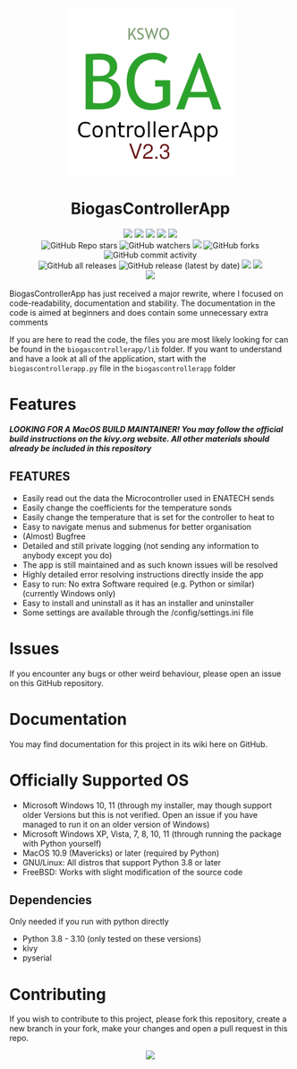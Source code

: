 <div id="title" align="center">
    <img src="./BiogasControllerApp-V2.3/BiogasControllerAppLogo.png" width="300">
    <h1>BiogasControllerApp</h1>
</div>

<div id="badges" align="center">
    <img src="https://img.shields.io/github/license/simplePCBuilding/BiogasControllerApp.svg">
    <img src="https://img.shields.io/github/repo-size/simplePCBuilding/BiogasControllerApp.svg">
    <img src="https://img.shields.io/tokei/lines/github/simplePCBuilding/BiogasControllerApp">
    <img src="https://img.shields.io/github/languages/top/simplePCBuilding/BiogasControllerApp">
    <img src="https://img.shields.io/github/directory-file-count/simplePCBuilding/BiogasControllerApp.svg">
    <br>
    <img alt="GitHub Repo stars" src="https://img.shields.io/github/stars/simplePCBuilding/BiogasControllerApp">
    <img alt="GitHub watchers" src="https://img.shields.io/github/watchers/simplePCBuilding/BiogasControllerApp">
    <img src="https://img.shields.io/github/issues-pr-raw/simplePCBuilding/BiogasControllerApp">
    <img alt="GitHub forks" src="https://img.shields.io/github/forks/simplePCBuilding/BiogasControllerApp">
    <img alt="GitHub commit activity" src="https://img.shields.io/github/commit-activity/m/simplePCBuilding/BiogasControllerApp">
    <br>
    <img alt="GitHub all releases" src="https://img.shields.io/github/downloads/simplePCBuilding/BiogasControllerApp/total?label=Downloads (total)">
    <img alt="GitHub release (latest by date)" src="https://img.shields.io/github/downloads/simplePCBuilding/BiogasControllerApp/latest/total?label=Downloads (latest)">
    <img src="https://img.shields.io/github/release/simplePCBuilding/BiogasControllerApp.svg">
    <img src="https://img.shields.io/github/package-json/v/simplePCBuilding/BiogasControllerApp.svg?label=Development Version">
</div>

<div id="donate" align="center">
    <a href="https://store.janishutz.com/donate" target="_blank"><img src="https://store-cdn.janishutz.com/static/support-me.jpg" width="150px"></a>
</div>

BiogasControllerApp has just received a major rewrite, where I focused on code-readability, documentation and stability. The documentation in the code is aimed at beginners and does contain some unnecessary extra comments

If you are here to read the code, the files you are most likely looking for can be found in the `biogascontrollerapp/lib` folder. If you want to understand and have a look at all of the application, start with the `biogascontrollerapp.py` file in the `biogascontrollerapp` folder

# Features

***LOOKING FOR A MacOS BUILD MAINTAINER! You may follow the official build instructions on the kivy.org website. All other materials should already be included in this repository***
		
## FEATURES
- Easily read out the data the Microcontroller used in ENATECH sends
- Easily change the coefficients for the temperature sonds
- Easily change the temperature that is set for the controller to heat to
- Easy to navigate menus and submenus for better organisation
- (Almost) Bugfree
- Detailed and still private logging (not sending any information to anybody except you do)
- The app is still maintained and as such known issues will be resolved
- Highly detailed error resolving instructions directly inside the app 
- Easy to run: No extra Software required (e.g. Python or similar) (currently Windows only)
- Easy to install and uninstall as it has an installer and uninstaller
- Some settings are available through the /config/settings.ini file
	
# Issues
If you encounter any bugs or other weird behaviour, please open an issue on this GitHub repository. 

# Documentation
You may find documentation for this project in its wiki here on GitHub.

# Officially Supported OS
- Microsoft Windows 10, 11 (through my installer, may though support older Versions but this is not verified. Open an issue if you have managed to run it on an older version of Windows)
- Microsoft Windows XP, Vista, 7, 8, 10, 11 (through running the package with Python yourself)
- MacOS 10.9 (Mavericks) or later (required by Python)
- GNU/Linux: All distros that support Python 3.8 or later
- FreeBSD: Works with slight modification of the source code 

## Dependencies
Only needed if you run with python directly
- Python 3.8 - 3.10 (only tested on these versions)
- kivy
- pyserial

# Contributing
If you wish to contribute to this project, please fork this repository, create a new branch in your fork, make your changes and open a pull request in this repo. 


<div id="donate" align="center">
    <a href="https://store.janishutz.com/donate" target="_blank"><img src="https://store-cdn.janishutz.com/static/support-me.jpg" width="150px"></a>
</div>
